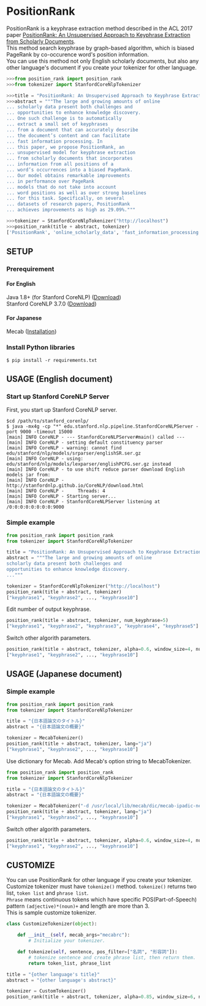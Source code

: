 # PositionRank
PositionRank is a keyphrase extraction method described in the ACL 2017 paper [PositionRank: An Unsupervised Approach to Keyphrase Extraction from Scholarly Documents](http://aclweb.org/anthology/P/P17/P17-1102.pdf).  
This method search keyphrase by graph-based algorithm, which is biased PageRank by co-occurence word's position information.  
You can use this method not only English scholarly documents, but also any other language's document if you create your tokenizer for other language.  

```py
>>>from position_rank import position_rank
>>>from tokenizer import StanfordCoreNlpTokenizer

>>>title = "PositionRank: An Unsupervised Approach to Keyphrase Extraction from Scholarly Documents."
>>>abstract = """The large and growing amounts of online
... scholarly data present both challenges and
... opportunities to enhance knowledge discovery.
... One such challenge is to automatically
... extract a small set of keyphrases
... from a document that can accurately describe
... the document’s content and can facilitate
... fast information processing. In
... this paper, we propose PositionRank, an
... unsupervised model for keyphrase extraction
... from scholarly documents that incorporates
... information from all positions of a
... word’s occurrences into a biased PageRank.
... Our model obtains remarkable improvements
... in performance over PageRank
... models that do not take into account
... word positions as well as over strong baselines
... for this task. Specifically, on several
... datasets of research papers, PositionRank
... achieves improvements as high as 29.09%."""

>>>tokenizer = StanfordCoreNlpTokenizer("http://localhost")
>>>position_rank(title + abstract, tokenizer)
['PositionRank', 'online_scholarly_data', 'fast_information_processing', 'account_word_positions', 'Keyphrase', 'Extraction', 'Approach', 'Unsupervised', 'document', 'Scholarly']
```

## SETUP
### Prerequirement
#### For English
Java 1.8+ (for Stanford CoreNLP) ([Download](http://www.oracle.com/technetwork/cn/java/javase/downloads/jdk8-downloads-2133151-zhs.html))  
Stanford CoreNLP 3.7.0 ([Download](https://stanfordnlp.github.io/CoreNLP/download.html))

#### For Japanese
Mecab ([Installation](http://taku910.github.io/mecab/#install))

### Install Python libraries
```shell
$ pip install -r requirements.txt
```

## USAGE (English document)
### Start up Stanford CoreNLP Server
First, you start up Stanford CoreNLP server.
```shell
$cd /path/to/stanford_corenlp/
$ java -mx4g -cp "*" edu.stanford.nlp.pipeline.StanfordCoreNLPServer -port 9000 -timeout 15000
[main] INFO CoreNLP - --- StanfordCoreNLPServer#main() called ---
[main] INFO CoreNLP - setting default constituency parser
[main] INFO CoreNLP - warning: cannot find edu/stanford/nlp/models/srparser/englishSR.ser.gz
[main] INFO CoreNLP - using: edu/stanford/nlp/models/lexparser/englishPCFG.ser.gz instead
[main] INFO CoreNLP - to use shift reduce parser download English models jar from:
[main] INFO CoreNLP - http://stanfordnlp.github.io/CoreNLP/download.html
[main] INFO CoreNLP -     Threads: 4
[main] INFO CoreNLP - Starting server...
[main] INFO CoreNLP - StanfordCoreNLPServer listening at /0:0:0:0:0:0:0:0:9000

```

### Simple example
```py
from position_rank import position_rank
from tokenizer import StanfordCoreNlpTokenizer

title = "PositionRank: An Unsupervised Approach to Keyphrase Extraction from Scholarly Documents."
abstract = """The large and growing amounts of online
scholarly data present both challenges and
opportunities to enhance knowledge discovery.
..."""

tokenizer = StanfordCoreNlpTokenizer("http://localhost")
position_rank(title + abstract, tokenizer)
["keyphrase1", "keyphrase2", ..., "keyphrase10"]
```

Edit number of output keyphrase.  
```py
position_rank(title + abstract, tokenizer, num_keyphrase=5)
["keyphrase1", "keyphrase2", "keyphrase3", "keyphrase4", "keyphrase5"]
```

Switch other algorith parameters.  
```py
position_rank(title + abstract, tokenizer, alpha=0.6, window_size=4, num_keyphrase=10, lang="en")
["keyphrase1", "keyphrase2", ..., "keyphrase10"]
```

## USAGE (Japanese document)
### Simple example
```py
from position_rank import position_rank
from tokenizer import StanfordCoreNlpTokenizer

title = "{日本語論文のタイトル}"
abstract = "{日本語論文の概要}"

tokenizer = MecabTokenizer()
position_rank(title + abstract, tokenizer, lang="ja")
["keyphrase1", "keyphrase2", ..., "keyphrase10"]
```

Use dictionary for Mecab. Add Mecab's option string to MecabTokenizer.  
```py
from position_rank import position_rank
from tokenizer import StanfordCoreNlpTokenizer

title = "{日本語論文のタイトル}"
abstract = "{日本語論文の概要}"

tokenizer = MecabTokenizer("-d /usr/local/lib/mecab/dic/mecab-ipadic-neologd")
position_rank(title + abstract, tokenizer, lang="ja")
["keyphrase1", "keyphrase2", ..., "keyphrase10"]
```
Switch other algorith parameters. 
```py
position_rank(title + abstract, tokenizer, alpha=0.6, window_size=4, num_keyphrase=10, lang="ja")
["keyphrase1", "keyphrase2", ..., "keyphrase10"]
```

## CUSTOMIZE
You can use PositionRank for other language if you create your tokenizer.  
Customize tokenizer must have `tokenize()` method. `tokenize()` returns two list, `token list` and `phrase list`.  
`Phrase` means continuous tokens which have specific POS(Part-of-Speech) pattern `(adjective)*(noun)+` and length are more than 3.  
This is sample customize tokenizer.  
```py
class CustomizeTokenizer(object):

    def __init__(self, mecab_args="mecabrc"):
        # Initialize your tokenizer.

    def tokenize(self, sentence, pos_filter=["名詞", "形容詞"]):
        # tokenize sentence and create phrase list, then return them.
        return token_list, phrase_list

title = "{other language's title}"
abstract = "{other language's abstract}"

tokenizer = CustomTokenizer()
position_rank(title + abstract, tokenizer, alpha=0.85, window_size=6, num_keyphrase=10, lang="custom")

```
